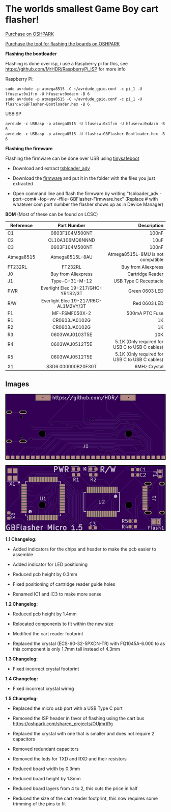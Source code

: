 # The worlds smallest Game Boy cart flasher!

[Purchase on OSHPARK](https://oshpark.com/shared_projects/s4mcazAO)

[Purchase the tool for flashing the boards on OSHPARK](https://oshpark.com/shared_projects/OUjmrtRg)

**Flashing the bootloader**

Flashing is done over isp, i use a Raspberry pi for this, see https://github.com/MrHDR/RaspberryPi_ISP for more info

Raspberry Pi:
```
sudo avrdude -p atmega8515 -C ~/avrdude_gpio.conf -c pi_1 -U lfuse:w:0x1f:m -U hfuse:w:0xda:m -B 6
sudo avrdude -p atmega8515 -C ~/avrdude_gpio.conf -c pi_1 -U flash:w:GBFlasher-Bootloader.hex -B 6
```

USBISP 
```
avrdude -c USBasp -p atmega8515 -U lfuse:w:0x1f:m -U hfuse:w:0xda:m -B 6
avrdude -c USBasp -p atmega8515 -U flash:w:GBFlasher-Bootloader.hex -B 6
```

**Flashing the firmware**

Flashing the firmware can be done over USB using [tinysafeboot](https://github.com/seedrobotics/tinysafeboot/)

- Download and extract [tsbloader_adv](https://github.com/seedrobotics/tinysafeboot/raw/master/software/tsbloader_advanced/binaries/tsbloader_adv_1.0.8.zip)

- Download the [firmware](https://github.com/HDR/GBFlasher-Firmware/releases/latest/download/GBFlasher-Firmware.hex) and put it in the folder with the files you just extracted

- Open command line and flash the firmware by writing "tsbloader_adv -port=com# -fop=wv -ffile=GBFlasher-Firmware.hex" (Replace # with whatever com port number the flasher shows up as in Device Manager)

**BOM** (Most of these can be found on LCSC)

| Reference        | Part Number           | Description  |
| ------------- |:-------------:| -----:|
| C1 | 0603F104M500NT | 100nF |
| C2 | CL10A106MQ8NNND | 10uF |
| C3 | 0603F104M500NT | 100nF |
| Atmega8515 | Atmega8515L-8AU | Atmega8515L-8MU is not compatible|
| FT232RL | FT232RL | Buy from Aliexpress |
| J0 | Buy from Aliexpress | Cartridge Reader |
| J1 | Type-C-31-M-12 | USB Type C Receptacle |
| PWR | Everlight Elec 19-217/GHC-YR1S2/3T | Green 0603 LED |
| R/W | Everlight Elec 19-217/R6C-AL1M2VY/3T | Red 0603 LED |
| F1 | MF-FSMF050X-2 | 500mA PTC Fuse |
| R1 | CR0603JA0102G | 1K |
| R2 | CR0603JA0102G | 1K |
| R3 | 0603WAJ0103T5E | 10K |
| R4 | 0603WAJ0512T5E | 5.1K (Only required for USB C to USB C cables) |
| R5 | 0603WAJ0512T5E | 5.1K (Only required for USB C to USB C cables) |
| X1 | S3D6.000000B20F30T | 6MHz Crystal |
## Images

![Front](front.png)


![Back](back.png)

**1.1 Changelog:**

- Added indicators for the chips and header to make the pcb easier to assemble

- Added indicator for LED positioning

- Reduced pcb height by 0.3mm

- Fixed positioning of cartridge reader guide holes

- Renamed IC1 and IC3 to make more sense

**1.2 Changelog:**

- Reduced pcb height by 1.4mm

- Relocated components to fit within the new size

- Modified the cart reader footprint

- Replaced the crystal (ECS-60-32-5PXDN-TR) with FQ1045A-6.000 to as this component is only 1.7mm tall instead of 4.3mm

**1.3 Changelog:**

- Fixed incorrect crystal footprint

**1.4 Changelog:**

- Fixed incorrect crystal wiring

**1.5 Changelog:**

- Replaced the micro usb port with a USB Type C port

- Removed the ISP header in favor of flashing using the cart bus https://oshpark.com/shared_projects/OUjmrtRg

- Replaced the crystal with one that is smaller and does not require 2 capacitors

- Removed redundant capacitors

- Removed the leds for TXD and RXD and their resistors

- Reduced board width by 0.3mm

- Reduced board height by 1.8mm

- Reduced board layers from 4 to 2, this cuts the price in half

- Reduced the size of the cart reader footprint, this now requires some trimming of the pins to fit
